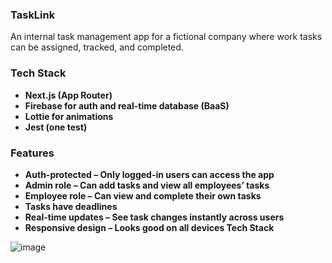 ### TaskLink
An internal task management app for a fictional company where work tasks can be assigned, tracked, and completed.

### Tech Stack
* **Next.js (App Router)**
* **Firebase for auth and real-time database (BaaS)**
* **Lottie for animations**
* **Jest (one test)**

### Features
* **Auth-protected – Only logged-in users can access the app**
* **Admin role – Can add tasks and view all employees’ tasks**
* **Employee role – Can view and complete their own tasks**
* **Tasks have deadlines**
* **Real-time updates – See task changes instantly across users**
* **Responsive design – Looks good on all devices Tech Stack**

![image](https://github.com/user-attachments/assets/a2c99356-afdf-468f-a643-0c7409f38263)
